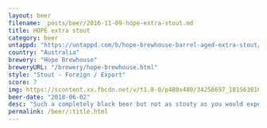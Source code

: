 ```yaml
---
layout: beer
filename: _posts/beer/2016-11-09-hope-extra-stout.md
title: HOPE extra stout
category: beer
untappd: "https://untappd.com/b/hope-brewhouse-barrel-aged-extra-stout/2201950"
country: "Australia"
brewery: "Hope Brewhouse"
breweryURL: "/brewery/hope-brewhouse.html"
style: "Stout - Foreign / Export"
score: 7
img: https://scontent.xx.fbcdn.net/v/t1.0-0/p480x480/34258697_10156301080603745_2323952429579632640_o.jpg?_nc_cat=108&_nc_ohc=ZoWIsmRCg24AQl6it73PfjXiX27KkAocdKWfgIEISsY3823SScCH55H-A&_nc_ht=scontent.xx&oh=661dad686cf059e9abda14a9c853918f&oe=5E88FE2F
beer-date: "2018-06-02"
desc: "Such a completely black beer but not as stouty as you would expect. Has a sweetness which isn’t too strong. Well rounded and quite smooth"
permalink: /beer/:title.html
---
```

